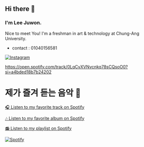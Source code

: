 ## Hi there 👋
### I'm Lee Juwon.
Nice to meet You!
I'm a freshman in art & technology at Chung-Ang University.
- contact : 01040156581

<!--
**juonuooun/juonuooun** is a ✨ _special_ ✨ repository because its `README.md` (this file) appears on your GitHub profile.

Here are some ideas to get you started:

- 🔭 I’m currently working on ...
- 🌱 I’m currently learning ...
- 👯 I’m looking to collaborate on ...
- 🤔 I’m looking for help with ...
- 💬 Ask me about ...
- 📫 How to reach me: ...
- 😄 Pronouns: ...
- ⚡ Fun fact: ...
-->

[![Instagram](https://img.shields.io/badge/Instagram-%40juonuooun-blue?style=social&logo=instagram)](https://www.instagram.com/juonuooun/)

https://open.spotify.com/track/0LqCvXVNvcnkq78sCQsoO0?si=a4bded18b7b24202
# 제가 즐겨 듣는 음악 🎵

[🎧 Listen to my favorite track on Spotify](https://open.spotify.com/track/https://open.spotify.com/track/0LqCvXVNvcnkq78sCQsoO0?si=a4bded18b7b24202)

[🎶 Listen to my favorite album on Spotify](https://open.spotify.com/album/your_album_id)

[📻 Listen to my playlist on Spotify](https://open.spotify.com/playlist/your_playlist_id)


[![Spotify](https://img.shields.io/badge/Spotify-Listening%20Now-green?style=social&logo=spotify)](https://open.spotify.com/track/https://open.spotify.com/track/0LqCvXVNvcnkq78sCQsoO0?si=a4bded18b7b24202)



